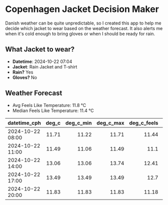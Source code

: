 
# Copenhagen Jacket Decision Maker

Danish weather can be quite unpredictable, so I created this app to help me decide which jacket to wear based on the weather forecast. 
It also alerts me when it's cold enough to bring gloves or when I should be ready for rain.

## What Jacket to wear?

- **Datetime**: 2024-10-22 07:04
- **Jacket**: Rain Jacket and T-shirt
- **Rain?** Yes
- **Gloves?** No

## Weather Forecast
- Avg Feels Like Temperature: 11.8 °C
- Median Feels Like Temperature: 11.4 °C

| datetime_cph     |   deg_c |   deg_c_min |   deg_c_max |   deg_c_feels | weather   | wind   | rain   |
|:-----------------|--------:|------------:|------------:|--------------:|:----------|:-------|:-------|
| 2024-10-22 08:00 |   11.71 |       11.22 |       11.71 |         11.44 | Rain      | Low    | High   |
| 2024-10-22 11:00 |   11.49 |       11.06 |       11.49 |         11.1  | Rain      | Low    | Low    |
| 2024-10-22 14:00 |   13.06 |       13.06 |       13.74 |         12.41 | Clouds    | Medium | None   |
| 2024-10-22 17:00 |   13.49 |       13.49 |       13.49 |         12.7  | Clear     | High   | None   |
| 2024-10-22 20:00 |   11.83 |       11.83 |       11.83 |         11.18 | Clear     | High   | None   |
        